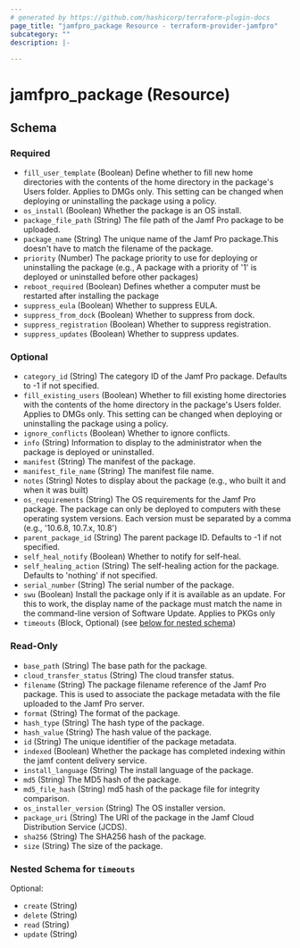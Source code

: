 ```yaml
---
# generated by https://github.com/hashicorp/terraform-plugin-docs
page_title: "jamfpro_package Resource - terraform-provider-jamfpro"
subcategory: ""
description: |-
  
---
```


# jamfpro_package (Resource)





<!-- schema generated by tfplugindocs -->
## Schema

### Required

- `fill_user_template` (Boolean) Define whether to fill new home directories with the contents of the home directory in the package's Users folder. Applies to DMGs only. This setting can be changed when deploying or uninstalling the package using a policy.
- `os_install` (Boolean) Whether the package is an OS install.
- `package_file_path` (String) The file path of the Jamf Pro package to be uploaded.
- `package_name` (String) The unique name of the Jamf Pro package.This doesn't have to match the filename of the package.
- `priority` (Number) The package priority to use for deploying or uninstalling the package (e.g., A package with a priority of '1' is deployed or uninstalled before other packages)
- `reboot_required` (Boolean) Defines whether a computer must be restarted after installing the package
- `suppress_eula` (Boolean) Whether to suppress EULA.
- `suppress_from_dock` (Boolean) Whether to suppress from dock.
- `suppress_registration` (Boolean) Whether to suppress registration.
- `suppress_updates` (Boolean) Whether to suppress updates.

### Optional

- `category_id` (String) The category ID of the Jamf Pro package. Defaults to -1 if not specified.
- `fill_existing_users` (Boolean) Whether to fill existing home directories with the contents of the home directory in the package's Users folder. Applies to DMGs only. This setting can be changed when deploying or uninstalling the package using a policy.
- `ignore_conflicts` (Boolean) Whether to ignore conflicts.
- `info` (String) Information to display to the administrator when the package is deployed or uninstalled.
- `manifest` (String) The manifest of the package.
- `manifest_file_name` (String) The manifest file name.
- `notes` (String) Notes to display about the package (e.g., who built it and when it was built)
- `os_requirements` (String) The OS requirements for the Jamf Pro package. The package can only be deployed to computers with these operating system versions. Each version must be separated by a comma (e.g., '10.6.8, 10.7.x, 10.8')
- `parent_package_id` (String) The parent package ID. Defaults to -1 if not specified.
- `self_heal_notify` (Boolean) Whether to notify for self-heal.
- `self_healing_action` (String) The self-healing action for the package. Defaults to 'nothing' if not specified.
- `serial_number` (String) The serial number of the package.
- `swu` (Boolean) Install the package only if it is available as an update. For this to work, the display name of the package must match the name in the command-line version of Software Update. Applies to PKGs only
- `timeouts` (Block, Optional) (see [below for nested schema](#nestedblock--timeouts))

### Read-Only

- `base_path` (String) The base path for the package.
- `cloud_transfer_status` (String) The cloud transfer status.
- `filename` (String) The package filename reference of the Jamf Pro package. This is used to associate the package metadata with the file uploaded to the Jamf Pro server.
- `format` (String) The format of the package.
- `hash_type` (String) The hash type of the package.
- `hash_value` (String) The hash value of the package.
- `id` (String) The unique identifier of the package metadata.
- `indexed` (Boolean) Whether the package has completed indexing within the jamf content delivery service.
- `install_language` (String) The install language of the package.
- `md5` (String) The MD5 hash of the package.
- `md5_file_hash` (String) md5 hash of the package file for integrity comparison.
- `os_installer_version` (String) The OS installer version.
- `package_uri` (String) The URI of the package in the Jamf Cloud Distribution Service (JCDS).
- `sha256` (String) The SHA256 hash of the package.
- `size` (String) The size of the package.

<a id="nestedblock--timeouts"></a>
### Nested Schema for `timeouts`

Optional:

- `create` (String)
- `delete` (String)
- `read` (String)
- `update` (String)
